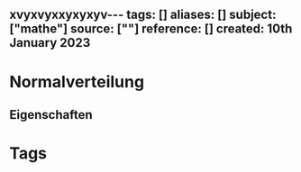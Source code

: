 xvyxvyxxyxyxyv---
tags: []
aliases: []
subject: ["mathe"]
source: [""]
reference: []
created: 10th January 2023
---

# Normalverteilung

## Eigenschaften
# Tags